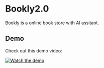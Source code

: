 # Bookly2.0

Bookly is a online book store with AI assitant.

## Demo

Check out this demo video:

[![Watch the demo](https://img.youtube.com/vi/3aghmLy_4gc/maxresdefault.jpg)](https://www.youtube.com/watch?v=3aghmLy_4gc)
